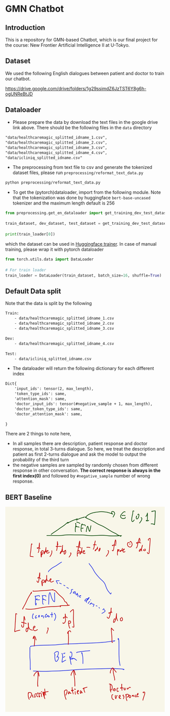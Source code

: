 # GMN Chatbot
## Introduction
This is a repository for GMN-based Chatbot, which is our final project for the course: New Frontier Artificial Intelligence II at U-Tokyo.
## Dataset
We used the following English dialogues between patient and doctor to train our chatbot.

https://drive.google.com/drive/folders/1g29ssimdZ6JzTST6Y8g6h-ogUNReBtJD

## Dataloader
- Please prepare the data by download the text files in the google drive link above. There should be the following files in the `data` directory
```
"data/healthcaremagic_splitted_idname_1.csv",
"data/healthcaremagic_splitted_idname_2.csv",
"data/healthcaremagic_splitted_idname_3.csv",
"data/healthcaremagic_splitted_idname_4.csv",
"data/icliniq_splitted_idname.csv"
```
- The preprocessing from text file to csv and generate the tokenized dataset files, please run `preprocessing/reformat_text_data.py` 
```bash
python preprocessing/reformat_text_data.py
```
- To get the (pytorch)dataloader, import from the following module. Note that the tokenization was done by huggingface `bert-base-uncased` tokenizer and the maximum length default is 256
```python
from preprocessing.get_en_dataloader import get_training_dev_test_dataset

train_dataset, dev_dataset, test_dataset = get_training_dev_test_dataset(debugging=False, max_length=256)

print(train_loader[0])
```
which the dataset can be used in [Huggingface trainer](https://huggingface.co/transformers/main_classes/trainer.html#transformers.Trainer). In case of manual training, please wrap it with pytorch dataloader
```python
from torch.utils.data import DataLoader

# For train loader
train_loader = DataLoader(train_dataset, batch_size=16, shuffle=True)
```

## Default Data split
Note that the data is split by the following
```
Train:
    - data/healthcaremagic_splitted_idname_1.csv
    - data/healthcaremagic_splitted_idname_2.csv
    - data/healthcaremagic_splitted_idname_3.csv

Dev:
    - data/healthcaremagic_splitted_idname_4.csv

Test:
    - data/icliniq_splitted_idname.csv
```
- The dataloader will return the following dictionary for each different index
```
Dict{
    'input_ids': tensor(2, max_length),
    'token_type_ids': same,
    'attention_mask': same,
    'doctor_input_ids': tensor(#negative_sample + 1, max_length),
    'doctor_token_type_ids': same,
    'doctor_attention_mask': same,

}
```
There are 2 things to note here,
- In all samples there are description, patient response and doctor response, in total 3-turns dialogue. So here, we treat the description and patient as first 2-turns dialogue and ask the model to output the probability of the third turn
- the negative samples are sampled by randomly chosen from different response in other conversation. **The correct response is always in the first index(0)** and followed by `#negative_sample` number of wrong response.

## BERT Baseline
![Alt text](BERT_architecture.jpeg?raw=true "Optional Title")

